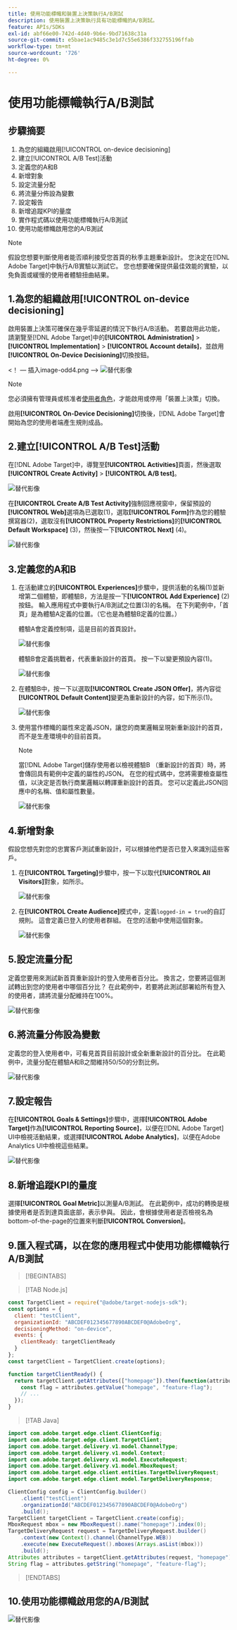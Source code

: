 ```yaml
---
title: 使用功能標幟和裝置上決策執行A/B測試
description: 使用裝置上決策執行具有功能標幟的A/B測試。
feature: APIs/SDKs
exl-id: abf66e00-742d-4d40-9b6e-9bd71638c31a
source-git-commit: e5bae1ac9485c3e1d7c55e6386f332755196ffab
workflow-type: tm+mt
source-wordcount: '726'
ht-degree: 0%

---
```


# 使用功能標幟執行A/B測試

## 步驟摘要

1. 為您的組織啟用[!UICONTROL on-device decisioning]
1. 建立[!UICONTROL A/B Test]活動
1. 定義您的A和B
1. 新增對象
1. 設定流量分配
1. 將流量分佈設為變數
1. 設定報告
1. 新增追蹤KPI的量度
1. 實作程式碼以使用功能標幟執行A/B測試
1. 使用功能標幟啟用您的A/B測試

>[!NOTE]
>
>假設您想要判斷使用者能否順利接受您首頁的秋季主題重新設計。 您決定在[!DNL Adobe Target]中執行A/B實驗以測試它。 您也想要確保提供最佳效能的實驗，以免負面或緩慢的使用者體驗扭曲結果。

## 1.為您的組織啟用[!UICONTROL on-device decisioning]

啟用裝置上決策可確保在幾乎零延遲的情況下執行A/B活動。 若要啟用此功能，請瀏覽至[!DNL Adobe Target]中的&#x200B;**[!UICONTROL Administration]** > **[!UICONTROL Implementation]** > **[!UICONTROL Account details]**，並啟用&#x200B;**[!UICONTROL On-Device Decisioning]**&#x200B;切換按鈕。

&lt;！ — 插入image-odd4.png —>
![替代影像](assets/asset-odd-toggle.png)

>[!NOTE]
>
>您必須擁有管理員或核准者[使用者角色](https://experienceleague.adobe.com/docs/target/using/administer/manage-users/user-management.html)，才能啟用或停用「裝置上決策」切換。

啟用&#x200B;**[!UICONTROL On-Device Decisioning]**&#x200B;切換後，[!DNL Adobe Target]會開始為您的使用者端產生規則成品。

## 2.建立[!UICONTROL A/B Test]活動

在[!DNL Adobe Target]中，導覽至&#x200B;**[!UICONTROL Activities]**&#x200B;頁面，然後選取&#x200B;**[!UICONTROL Create Activity]** > **[!UICONTROL A/B test]**。

![替代影像](assets/asset-ab.png)

在&#x200B;**[!UICONTROL Create A/B Test Activity]**&#x200B;強制回應視窗中，保留預設的&#x200B;**[!UICONTROL Web]**&#x200B;選項為已選取(1)，選取&#x200B;**[!UICONTROL Form]**&#x200B;作為您的體驗撰寫器(2)，選取沒有&#x200B;**[!UICONTROL Property Restrictions]**&#x200B;的&#x200B;**[!UICONTROL Default Workspace]** (3)，然後按一下&#x200B;**[!UICONTROL Next]** (4)。

![替代影像](assets/asset-form.png)

## 3.定義您的A和B

1. 在活動建立的&#x200B;**[!UICONTROL Experiences]**&#x200B;步驟中，提供活動的名稱(1)並新增第二個體驗，即體驗B，方法是按一下&#x200B;**[!UICONTROL Add Experience]** (2)按鈕。 輸入應用程式中要執行A/B測試之位置(3)的名稱。 在下列範例中，「首頁」是為體驗A定義的位置。（它也是為體驗B定義的位置。）

   體驗A會定義控制項，這是目前的首頁設計。

   ![替代影像](assets/asset-exp-a.png)

   體驗B會定義挑戰者，代表重新設計的首頁。 按一下以變更預設內容(1)。

   ![替代影像](assets/asset-exp-b.png)

1. 在體驗B中，按一下以選取&#x200B;**[!UICONTROL Create JSON Offer]**，將內容從&#x200B;**[!UICONTROL Default Content]**&#x200B;變更為重新設計的內容，如下所示(1)。

   ![替代影像](assets/asset-offer.png)

1. 使用當作標幟的屬性來定義JSON，讓您的商業邏輯呈現新重新設計的首頁，而不是生產環境中的目前首頁。


   >[!NOTE]
   >
   >當[!DNL Adobe Target]儲存使用者以檢視體驗B （重新設計的首頁）時，將會傳回具有範例中定義的屬性的JSON。 在您的程式碼中，您將需要檢查屬性值，以決定是否執行商業邏輯以轉譯重新設計的首頁。 您可以定義此JSON回應中的名稱、值和屬性數量。

   ![替代影像](assets/asset-homepage.png)

## 4.新增對象

假設您想先對您的忠實客戶測試重新設計，可以根據他們是否已登入來識別這些客戶。

1. 在&#x200B;**[!UICONTROL Targeting]**&#x200B;步驟中，按一下以取代&#x200B;**[!UICONTROL All Visitors]**&#x200B;對象，如所示。

   ![替代影像](assets/asset-all-audiences.png)

1. 在&#x200B;**[!UICONTROL Create Audience]**&#x200B;模式中，定義`logged-in = true`的自訂規則。 這會定義已登入的使用者群組。 在您的活動中使用這個對象。

   ![替代影像](assets/asset-audience.png)

## 5.設定流量分配

定義您要用來測試新首頁重新設計的登入使用者百分比。 換言之，您要將這個測試轉出到您的使用者中哪個百分比？ 在此範例中，若要將此測試部署給所有登入的使用者，請將流量分配維持在100%。

![替代影像](assets/asset-allocation.png)

## 6.將流量分佈設為變數

定義您的登入使用者中，可看見首頁目前設計或全新重新設計的百分比。 在此範例中，流量分配在體驗A和B之間維持50/50的分割比例。

![替代影像](assets/asset-traffic-distribution.png)

## 7.設定報告

在&#x200B;**[!UICONTROL Goals & Settings]**&#x200B;步驟中，選擇&#x200B;**[!UICONTROL Adobe Target]**&#x200B;作為&#x200B;**[!UICONTROL Reporting Source]**，以便在[!DNL Adobe Target] UI中檢視活動結果，或選擇&#x200B;**[!UICONTROL Adobe Analytics]**，以便在Adobe Analytics UI中檢視這些結果。

![替代影像](assets/asset-reporting.png)

## 8.新增追蹤KPI的量度

選擇&#x200B;**[!UICONTROL Goal Metric]**&#x200B;以測量A/B測試。 在此範例中，成功的轉換是根據使用者是否到達頁面底部，表示參與。 因此，會根據使用者是否檢視名為bottom-of-the-page的位置來判斷&#x200B;**[!UICONTROL Conversion]**。

## 9.匯入程式碼，以在您的應用程式中使用功能標幟執行A/B測試

>[!BEGINTABS]

>[!TAB Node.js]

```js {line-numbers="true"}
const TargetClient = require("@adobe/target-nodejs-sdk");
const options = {
  client: "testClient",
  organizationId: "ABCDEF012345677890ABCDEF0@AdobeOrg",
  decisioningMethod: "on-device",
  events: {
    clientReady: targetClientReady
  }
};
const targetClient = TargetClient.create(options);

function targetClientReady() {
  return targetClient.getAttributes(["homepage"]).then(function(attributes) {
    const flag = attributes.getValue("homepage", "feature-flag");
    // ...
  });
}
```

>[!TAB Java]

```java {line-numbers="true"}
import com.adobe.target.edge.client.ClientConfig;
import com.adobe.target.edge.client.TargetClient;
import com.adobe.target.delivery.v1.model.ChannelType;
import com.adobe.target.delivery.v1.model.Context;
import com.adobe.target.delivery.v1.model.ExecuteRequest;
import com.adobe.target.delivery.v1.model.MboxRequest;
import com.adobe.target.edge.client.entities.TargetDeliveryRequest;
import com.adobe.target.edge.client.model.TargetDeliveryResponse;

ClientConfig config = ClientConfig.builder()
    .client("testClient")
    .organizationId("ABCDEF012345677890ABCDEF0@AdobeOrg")
    .build();
TargetClient targetClient = TargetClient.create(config);
MboxRequest mbox = new MboxRequest().name("homepage").index(0);
TargetDeliveryRequest request = TargetDeliveryRequest.builder()
    .context(new Context().channel(ChannelType.WEB))
    .execute(new ExecuteRequest().mboxes(Arrays.asList(mbox)))
    .build();
Attributes attributes = targetClient.getAttributes(request, "homepage");
String flag = attributes.getString("homepage", "feature-flag");
```

>[!ENDTABS]

## 10.使用功能標幟啟用您的A/B測試

![替代影像](assets/asset-activate.png)

